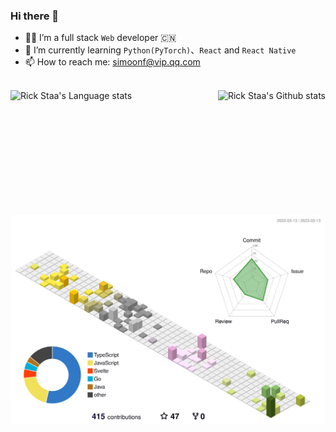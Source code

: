 ### Hi there 👋

- 👨‍💻 I’m a full stack `Web` developer 🇨🇳
- 🌱 I’m currently learning `Python(PyTorch)`、`React` and `React Native`
- 📫 How to reach me: simoonf@vip.qq.com

<br />

<div align="center"> 
<img height=200 align="left" src="https://github-readme-stats-git-master-rstaa-rickstaa.vercel.app/api/top-langs/?username=Simoon-F&layout=compact&langs_count=10&hide_border=1&role=OWNER,COLLABORATOR#gh-light-mode-only" alt="Rick Staa's Language stats" />
<img height=200 align="right"  src="https://github-readme-stats-git-master-rstaa-rickstaa.vercel.app/api?username=Simoon-F&show_icons=true&count_private=true&line_height=28&hide_border=1&include_all_commits=true&card_width=450&role=OWNER,COLLABORATOR&exclude_repo=github-readme-stats#gh-light-mode-only" alt="Rick Staa's Github stats" />
</div>
    
<br />

![](./profile-3d-contrib/profile-south-season-animate.svg)

<!--
**Simoon-F/Simoon-F** is a ✨ _special_ ✨ repository because its `README.md` (this file) appears on your GitHub profile.

Here are some ideas to get you started:

- 🔭 I’m currently working on ...
- 🌱 I’m currently learning ...
- 👯 I’m looking to collaborate on ...
- 🤔 I’m looking for help with ...
- 💬 Ask me about ...
- 📫 How to reach me: ...
- 😄 Pronouns: ...
- ⚡ Fun fact: ...
-->


